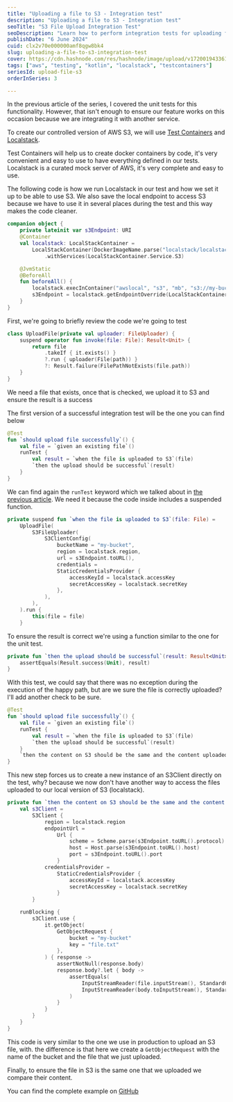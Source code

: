 ```yaml
---
title: "Uploading a file to S3 - Integration test"
description: "Uploading a file to S3 - Integration test"
seoTitle: "S3 File Upload Integration Test"
seoDescription: "Learn how to perform integration tests for uploading files to AWS S3 using Test Containers and Localstack"
publishDate: "6 June 2024"
cuid: clx2v70e000000amf8qgw8bk4
slug: uploading-a-file-to-s3-integration-test
cover: https://cdn.hashnode.com/res/hashnode/image/upload/v1720019433612/7d300404-e931-45af-9209-5dbfc50f9a78.png
tags: ["aws", "testing", "kotlin", "localstack", "testcontainers"]
seriesId: upload-file-s3
orderInSeries: 3

---
```


In the previous article of the series, I covered the unit tests for this functionality. However, that isn't enough to ensure our feature works on this occasion because we are integrating it with another service.

To create our controlled version of AWS S3, we will use [Test Containers](https://testcontainers.com/) and [Localstack](https://www.localstack.cloud/).

Test Containers will help us to create docker containers by code, it's very convenient and easy to use to have everything defined in our tests. Localstack is a curated mock server of AWS, it's very complete and easy to use.

The following code is how we run Localstack in our test and how we set it up to be able to use S3. We also save the local endpoint to access S3 because we have to use it in several places during the test and this way makes the code cleaner.

```kotlin
companion object {
    private lateinit var s3Endpoint: URI
    @Container
    val localstack: LocalStackContainer =
        LocalStackContainer(DockerImageName.parse("localstack/localstack:3.0"))
            .withServices(LocalStackContainer.Service.S3)

    @JvmStatic
    @BeforeAll
    fun beforeAll() {
        localstack.execInContainer("awslocal", "s3", "mb", "s3://my-bucket")
        s3Endpoint = localstack.getEndpointOverride(LocalStackContainer.Service.S3)
    }
}
```

First, we're going to briefly review the code we're going to test

```kotlin
class UploadFile(private val uploader: FileUploader) {
    suspend operator fun invoke(file: File): Result<Unit> {
        return file
            .takeIf { it.exists() }
            ?.run { uploader(File(path)) }
            ?: Result.failure(FilePathNotExists(file.path))
    }
}
```

We need a file that exists, once that is checked, we upload it to S3 and ensure the result is a success

The first version of a successful integration test will be the one you can find below

```kotlin
@Test
fun `should upload file successfully`() {
    val file = `given an existing file`()
    runTest {
        val result = `when the file is uploaded to S3`(file)
        `then the upload should be successful`(result)
    }
}
```

We can find again the `runTest` keyword which we talked about in [the previous article](https://hashnode.com/post/cltpzd5dr000008jqd8803bdb). We need it because the code inside includes a suspended function.

```kotlin
private suspend fun `when the file is uploaded to S3`(file: File) =
    UploadFile(
        S3FileUploader(
            S3ClientConfig(
                bucketName = "my-bucket",
                region = localstack.region,
                url = s3Endpoint.toURL(),
                credentials =
                StaticCredentialsProvider {
                    accessKeyId = localstack.accessKey
                    secretAccessKey = localstack.secretKey
                },
            ),
        ),
    ).run {
        this(file = file)
    }
```

To ensure the result is correct we're using a function similar to the one for the unit test.

```kotlin
private fun `then the upload should be successful`(result: Result<Unit>) {
    assertEquals(Result.success(Unit), result)
}
```

With this test, we could say that there was no exception during the execution of the happy path, but are we sure the file is correctly uploaded? I'll add another check to be sure.

```kotlin
@Test
fun `should upload file successfully`() {
    val file = `given an existing file`()
    runTest {
        val result = `when the file is uploaded to S3`(file)
        `then the upload should be successful`(result)
    }
    `then the content on S3 should be the same and the content uploaded`(file)
}
```

This new step forces us to create a new instance of an S3Client directly on the test, why? because we now don't have another way to access the files uploaded to our local version of S3 (localstack).

```kotlin
private fun `then the content on S3 should be the same and the content uploaded`(file: File) {
    val s3Client =
        S3Client {
            region = localstack.region
            endpointUrl =
                Url {
                    scheme = Scheme.parse(s3Endpoint.toURL().protocol)
                    host = Host.parse(s3Endpoint.toURL().host)
                    port = s3Endpoint.toURL().port
                }
            credentialsProvider =
                StaticCredentialsProvider {
                    accessKeyId = localstack.accessKey
                    secretAccessKey = localstack.secretKey
                }
        }

    runBlocking {
        s3Client.use {
            it.getObject(
                GetObjectRequest {
                    bucket = "my-bucket"
                    key = "file.txt"
                },
            ) { response ->
                assertNotNull(response.body)
                response.body?.let { body ->
                    assertEquals(
                        InputStreamReader(file.inputStream(), StandardCharsets.UTF_8).readText(),
                        InputStreamReader(body.toInputStream(), StandardCharsets.UTF_8).readText(),
                    )
                }
            }
        }
    }
}
```

This code is very similar to the one we use in production to upload an S3 file, with. the difference is that here we create a `GetObjectRequest` with the name of the bucket and the file that we just uploaded.

Finally, to ensure the file in S3 is the same one that we uploaded we compare their content.

You can find the complete example on [GitHub](https://github.com/isamadrid90/aws-kotlin-examples/tree/main/upload-s3-file/src/test/kotlin/org/isamadrid90/aws/demo)
